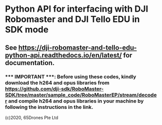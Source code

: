 # Python API for interfacing with DJI Robomaster and DJI Tello EDU in SDK mode

## See https://dji-robomaster-and-tello-edu-python-api.readthedocs.io/en/latest/ for documentation. 

### *** IMPORTANT ***: Before using these codes, kindly download the h264 and opus libraries from https://github.com/dji-sdk/RoboMaster-SDK/tree/master/sample_code/RoboMasterEP/stream/decoder and compile h264 and opus libraries in your machine by following the instructions in the link.

(c)2020, 65Drones Pte Ltd
